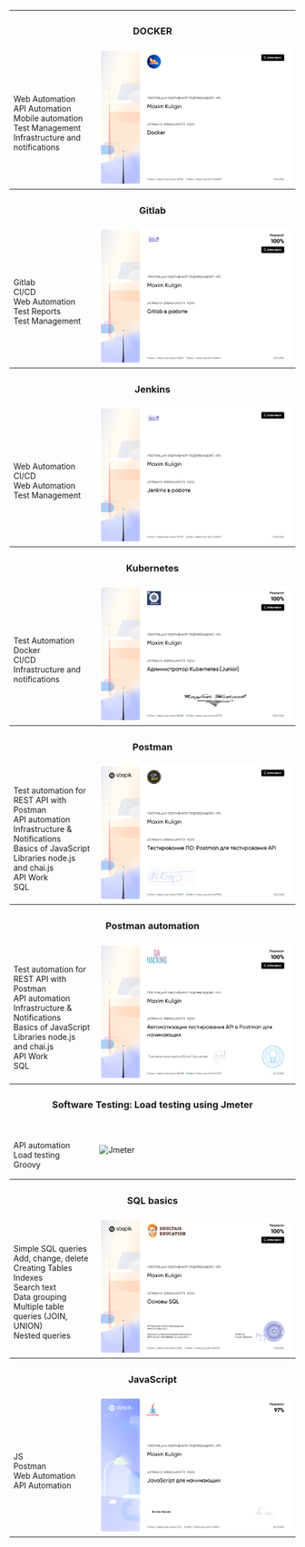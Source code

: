<table>
  <tr>
    <th colspan="2" style="text-align:center;"><h3>DOCKER</h3></th>
  </tr>
  <tr>
    <td width="30%">
<br>Web Automation
<br>API Automation
<br>Mobile automation
<br>Test Management
<br>Infrastructure and notifications

  </td>
    <td width="70%">
      <img src="image/docker-1.png" width="100%" title="Docker">
    </td>
  </tr>
  
  <tr>
    <th colspan="2" style="text-align:center;"><h3>Gitlab</h3></th>
  </tr>
  <tr>
    <td width="30%">

<br>Gitlab
<br>CI/CD
<br>Web Automation
<br>Test Reports
<br>Test Management

  </td>
    <td width="70%">
      <img src="image/gitlab-1.png" width="100%" title="Gitlab">
  </td>
  </tr>
  
  <tr>
    <th colspan="2" style="text-align:center;"><h3>Jenkins</h3></th>
  </tr>
  <tr>
    <td width="30%">

<br>Web Automation
<br>CI/CD
<br>Web Automation
<br>Test Management

  </td>
    <td width="70%">
      <img src="image/jenkins-1.png" width="100%" title="Jenkins">
    </td>
  </tr>
  
  <tr>
    <th colspan="2" style="text-align:center;"><h3>Kubernetes</h3></th>
  </tr>
  <tr>
    <td width="30%">

<br>Test Automation
<br>Docker 
<br>CI/CD
<br>Infrastructure and notifications

  </td>
    <td width="70%">
      <img src="image/k8s-1.png" width="100%" title="Kubernetes">
    </td>
  </tr>
  
  <tr>
    <th colspan="2" style="text-align:center;"><h3>Postman</h3></th>
  </tr>
  <tr>
    <td width="30%">

<br>Test automation for REST API with Postman
<br>API automation
<br>Infrastructure & Notifications
<br>Basics of JavaScript
<br>Libraries node.js and chai.js
<br>API Work
<br>SQL

  </td>
    <td width="70%">
      <img src="image/postman-1.png" width="100%" title="Postman">
    </td>
  </tr>

   <tr>
    <th colspan="2" style="text-align:center;"><h3>Postman automation</h3></th>
  </tr>
  <tr>
    <td width="30%">

<br>Test automation for REST API with Postman
<br>API automation
<br>Infrastructure & Notifications
<br>Basics of JavaScript
<br>Libraries node.js and chai.js
<br>API Work
<br>SQL

  </td>
    <td width="70%">
      <img src="image/postman_automation-1.png" width="100%" title="Postman automation">
    </td>
  </tr>
  
  <tr>
    <th colspan="2" style="text-align:center;"><h3>Software Testing: Load testing using Jmeter</h3></th>
  </tr>
  <tr>
    <td width="30%">

<br>API automation
<br>Load testing
<br>Groovy

  </td>
    <td width="70%">
      <img src="image/" width="100%" title="Jmeter">
    </td>
  </tr>
  
  <tr>
    <th colspan="2" style="text-align:center;"><h3>SQL basics</h3></th>
  </tr>
  <tr>
    <td width="30%">

<br>Simple SQL queries
<br>Add, change, delete
<br>Creating Tables
<br>Indexes
<br>Search text
<br>Data grouping
<br>Multiple table queries (JOIN, UNION)
<br>Nested queries

  </td>
    <td width="70%">
      <img src="image/sql-1.png" width="100%" title="SQL">
    </td>
  </tr>
  
 <tr>
    <th colspan="2" style="text-align:center;"><h3>JavaScript</h3></th>
  </tr>
  <tr>
    <td width="30%">

<br>JS
<br>Postman
<br>Web Automation
<br>API Automation

  </td>
    <td width="70%">
      <img src="image/js-1.png" width="100%" title="JavaScript">
    </td>
  </tr>
  
</table>
